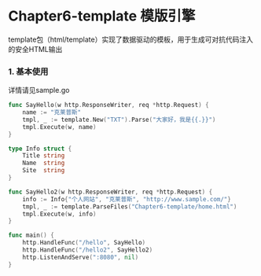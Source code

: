 # Chapter6-template 模版引擎

template包（html/template）实现了数据驱动的模板，用于生成可对抗代码注入的安全HTML输出

### 1. 基本使用
详情请见sample.go
````go
func SayHello(w http.ResponseWriter, req *http.Request) {
	name := "克莱普斯"
	tmpl, _ := template.New("TXT").Parse("大家好，我是{{.}}")
	tmpl.Execute(w, name)
}

type Info struct {
	Title string
	Name  string
	Site  string
}

func SayHello2(w http.ResponseWriter, req *http.Request) {
	info := Info{"个人网站", "克莱普斯", "http://www.sample.com/"}
	tmpl, _ := template.ParseFiles("Chapter6-template/home.html")
	tmpl.Execute(w, info)
}

func main() {
	http.HandleFunc("/hello", SayHello)
	http.HandleFunc("/hello2", SayHello2)
	http.ListenAndServe(":8080", nil)
}
````

